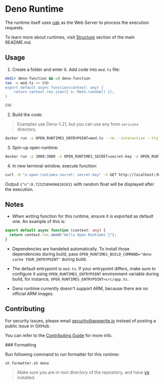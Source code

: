 # Deno Runtime

The runtime itself uses [oak](https://deno.land/x/oak@v10.6.0) as the Web Server
to process the execution requests.

To learn more about runtimes, visit
[Structure](https://github.com/open-runtimes/open-runtimes#structure) section of
the main README.md.

## Usage

1. Create a folder and enter it. Add code into `mod.ts` file:

```bash
mkdir deno-function && cd deno-function
tee -a mod.ts << END
export default async function(context: any) {
    return context.res.json({ n: Math.random() });
}

END
```

2. Build the code:

> Examples use Deno-1.21, but you can use any from `versions` directory.

```bash
docker run -e OPEN_RUNTIMES_ENTRYPOINT=mod.ts --rm --interactive --tty --volume $PWD:/mnt/code openruntimes/deno:v4-1.21 sh helpers/build.sh
```

3. Spin-up open-runtime:

```bash
docker run -p 3000:3000 -e OPEN_RUNTIMES_SECRET=secret-key -e OPEN_RUNTIMES_ENTRYPOINT=mod.ts --rm --interactive --tty --volume $PWD/code.tar.gz:/mnt/code/code.tar.gz:ro openruntimes/deno:v4-1.21 sh helpers/start.sh "denon run --allow-net --allow-write --allow-read --allow-env src/server.ts"
```

4. In new terminal window, execute function:

```bash
curl -H "x-open-runtimes-secret: secret-key" -X GET http://localhost:3000/
```

Output `{"n":0.7232589496628183}` with random float will be displayed after the
execution.

## Notes

- When writing function for this runtime, ensure it is exported as default one.
  An example of this is:

```typescript
export default async function (context: any) {
  return context.res.send("Hello Open Runtimes 👋");
}
```

- Dependencies are handeled automatically. To install those dependencies during
  build, pass `OPEN_RUNTIMES_BUILD_COMMAND="deno cache YOUR_ENTRYPOINT"` during
  build.

- The default entrypoint is `mod.ts`. If your entrypoint differs, make sure to
  configure it using `OPEN_RUNTIMES_ENTRYPOINT` environment variable during
  build, for instance, `OPEN_RUNTIMES_ENTRYPOINT=src/app.ts`.

- Deno runtime currently doesn't support ARM, because there are no official ARM
  images.

## Contributing

For security issues, please email security@appwrite.io instead of posting a
public issue in GitHub.

You can refer to the
[Contributing Guide](https://github.com/open-runtimes/open-runtimes/blob/main/CONTRIBUTING.md)
for more info.

### Formatting

Run following command to run formatter for this runtime:

```
sh formatter.sh deno
```

> Make sure you are in root directory of the repository, and have
> [yq](https://github.com/mikefarah/yq) installed.
